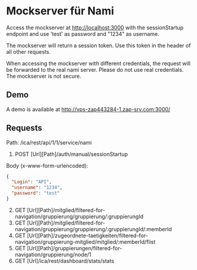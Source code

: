 # Mockserver für Nami

Access the mockserver at <http://localhost:3000> with the sessionStartup endpoint and use 'test' as password and "1234" as username.

The mockserver will return a session token. Use this token in the header of all other requests.

When accessing the mockserver with different credentials, the request will be forwarded to the real nami server. Please do not use real credentials. The mockserver is not secure.

## Demo

A demo is available at <http://vps-zap443284-1.zap-srv.com:3000/>

## Requests

Path: /ica/rest/api/1/1/service/nami

1. POST [Url][Path]/auth/manual/sessionStartup

Body (x-www-form-urlencoded):

``` json
{
  "Login": "API",
  "username": "1234",
  "password": "test"
}
```

2. GET [Url][Path]/mitglied/filtered-for-navigation/gruppierung/gruppierung/:gruppierungId
2. GET [Url][Path]/mitglied/filtered-for-navigation/gruppierung/gruppierung/:gruppierungId/:memberId
2. GET [Url][Path]/zugeordnete-taetigkeiten/filtered-for-navigation/gruppierung-mitglied/mitglied/:memberId/flist
2. GET [Url][Path]/gruppierungen/filtered-for-navigation/gruppierung/node/1
2. GET [Url]/ica/rest/dashboard/stats/stats
